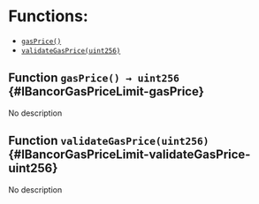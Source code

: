 

# Functions:
- [`gasPrice()`](#IBancorGasPriceLimit-gasPrice)
- [`validateGasPrice(uint256)`](#IBancorGasPriceLimit-validateGasPrice-uint256)


## Function `gasPrice() → uint256` {#IBancorGasPriceLimit-gasPrice}
No description
## Function `validateGasPrice(uint256)` {#IBancorGasPriceLimit-validateGasPrice-uint256}
No description

